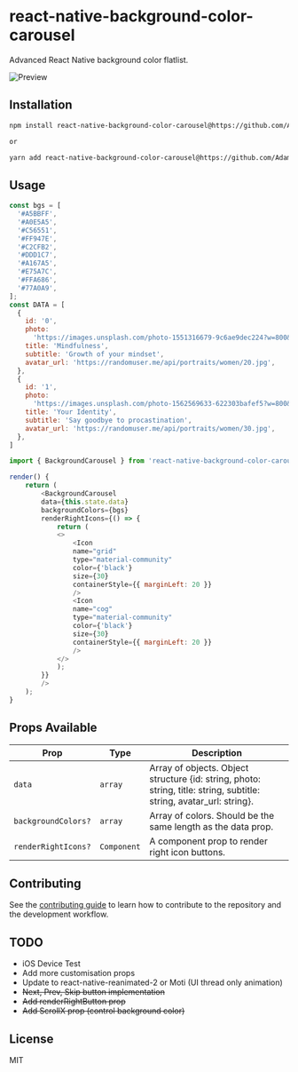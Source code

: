 # react-native-background-color-carousel

Advanced React Native background color flatlist.

![Preview](https://user-images.githubusercontent.com/22890658/147510544-808b60bb-9120-4fe2-952b-be5b38034112.gif)

## Installation

```sh
npm install react-native-background-color-carousel@https://github.com/AdamLee321/ract-native-background-color-carousel

or

yarn add react-native-background-color-carousel@https://github.com/AdamLee321/ract-native-background-color-carousel
```

## Usage

```js
const bgs = [
  '#A5BBFF',
  '#A0E5A5',
  '#C56551',
  '#FF947E',
  '#C2CFB2',
  '#DDD1C7',
  '#A167A5',
  '#E75A7C',
  '#FFA686',
  '#77A0A9',
];
const DATA = [
  {
    id: '0',
    photo:
      'https://images.unsplash.com/photo-1551316679-9c6ae9dec224?w=800&q=80',
    title: 'Mindfulness',
    subtitle: 'Growth of your mindset',
    avatar_url: 'https://randomuser.me/api/portraits/women/20.jpg',
  },
  {
    id: '1',
    photo:
      'https://images.unsplash.com/photo-1562569633-622303bafef5?w=800&q=80',
    title: 'Your Identity',
    subtitle: 'Say goodbye to procastination',
    avatar_url: 'https://randomuser.me/api/portraits/women/30.jpg',
  },
]

import { BackgroundCarousel } from 'react-native-background-color-carousel';

render() {
    return (
        <BackgroundCarousel
        data={this.state.data}
        backgroundColors={bgs}
        renderRightIcons={() => {
            return (
            <>
                <Icon
                name="grid"
                type="material-community"
                color={'black'}
                size={30}
                containerStyle={{ marginLeft: 20 }}
                />
                <Icon
                name="cog"
                type="material-community"
                color={'black'}
                size={30}
                containerStyle={{ marginLeft: 20 }}
                />
            </>
            );
        }}
        />
    );
}
```

## Props Available

| Prop                | Type        | Description                                                                                                          |
| ------------------- | ----------- | -------------------------------------------------------------------------------------------------------------------- |
| `data`              | `array`     | Array of objects. Object structure {id: string, photo: string, title: string, subtitle: string, avatar_url: string}. |
| `backgroundColors?` | `array`     | Array of colors. Should be the same length as the data prop.                                                         |
| `renderRightIcons?` | `Component` | A component prop to render right icon buttons.                                                                       |

## Contributing

See the [contributing guide](CONTRIBUTING.md) to learn how to contribute to the repository and the development workflow.

## TODO
<ul>
    <li>
        iOS Device Test
    </li>
    <li>
        Add more customisation props
    </li>
    <li>
        Update to react-native-reanimated-2 or Moti (UI thread only animation)
    </li>
    <li>
        <strike>Next, Prev, Skip button implementation</strike>
    </li>
    <li>
        <strike>Add renderRightButton prop</strike>
    </li>
    <li>
        <strike>Add ScrollX prop (control background color)</strike>
    </li>
    
</ul>

## License

MIT

